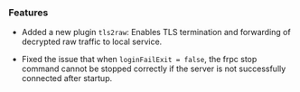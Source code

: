 ### Features

* Added a new plugin `tls2raw`: Enables TLS termination and forwarding of decrypted raw traffic to local service.

* Fixed the issue that when `loginFailExit = false`, the frpc stop command cannot be stopped correctly if the server is not successfully connected after startup.
